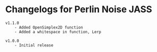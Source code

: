 # Changelogs for Perlin Noise JASS

    v1.1.0
        - Added OpenSimplex2D function
        - Added a whitespace in function, Lerp

    v1.0.0
        - Initial release
